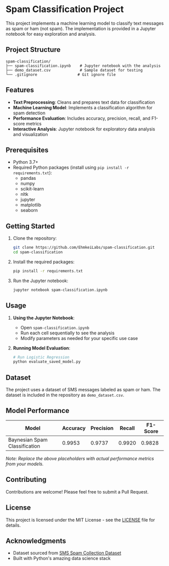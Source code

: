 # Spam Classification Project

This project implements a machine learning model to classify text messages as spam or ham (not spam). The implementation is provided in a Jupyter notebook for easy exploration and analysis.

## Project Structure

```
spam-classification/
├── spam-classification.ipynb    # Jupyter notebook with the analysis
├── demo_dataset.csv             # Sample dataset for testing
└── .gitignore                  # Git ignore file
```

## Features

- **Text Preprocessing**: Cleans and prepares text data for classification
- **Machine Learning Model**: Implements a classification algorithm for spam detection
- **Performance Evaluation**: Includes accuracy, precision, recall, and F1-score metrics
- **Interactive Analysis**: Jupyter notebook for exploratory data analysis and visualization

## Prerequisites

- Python 3.7+
- Required Python packages (install using `pip install -r requirements.txt`):
  - pandas
  - numpy
  - scikit-learn
  - nltk
  - jupyter
  - matplotlib
  - seaborn

## Getting Started

1. Clone the repository:
   ```bash
   git clone https://github.com/EhmkeiLabs/spam-classification.git
   cd spam-classification
   ```

2. Install the required packages:
   ```bash
   pip install -r requirements.txt
   ```

3. Run the Jupyter notebook:
   ```bash
   jupyter notebook spam-classification.ipynb
   ```

## Usage

1. **Using the Jupyter Notebook**:
   - Open `spam-classification.ipynb`
   - Run each cell sequentially to see the analysis
   - Modify parameters as needed for your specific use case

2. **Running Model Evaluation**:
   ```bash
   # Run Logistic Regression
   python evaluate_saved_model.py
   ```

## Dataset

The project uses a dataset of SMS messages labeled as spam or ham. The dataset is included in the repository as `demo_dataset.csv`.

## Model Performance

| Model | Accuracy | Precision | Recall | F1-Score |
|-------|----------|-----------|--------|----------|
| Baynesian Spam Classification | 0.9953 | 0.9737 | 0.9920 | 0.9828 |

*Note: Replace the above placeholders with actual performance metrics from your models.*

## Contributing

Contributions are welcome! Please feel free to submit a Pull Request.

## License

This project is licensed under the MIT License - see the [LICENSE](LICENSE) file for details.

## Acknowledgments

- Dataset sourced from [SMS Spam Collection Dataset](https://www.kaggle.com/uciml/sms-spam-collection-dataset)
- Built with Python's amazing data science stack
